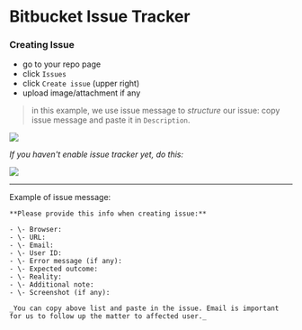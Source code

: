 # Bitbucket Issue Tracker

### Creating Issue
- go to your repo page
- click `Issues`
- click `Create issue` (upper right)
- upload image/attachment if any

> in this example, we use issue message to _structure_ our issue: copy issue message and paste it in `Description`.

![](http://i.giphy.com/26uf0JmpD9i6ETICk.gif)

_If you haven't enable issue tracker yet, do this:_

![](http://i.giphy.com/26uf6uVbs1KcAcyNW.gif)


---

Example of issue message:

```
**Please provide this info when creating issue:**

- \- Browser: 
- \- URL: 
- \- Email: 
- \- User ID: 
- \- Error message (if any): 
- \- Expected outcome:
- \- Reality:
- \- Additional note:
- \- Screenshot (if any):

_You can copy above list and paste in the issue. Email is important for us to follow up the matter to affected user._ 
```

